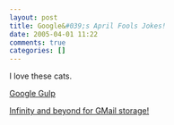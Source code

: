 ```yaml
---
layout: post
title: Google&#039;s April Fools Jokes!
date: 2005-04-01 11:22
comments: true
categories: []
---
```

I love these cats.

<a href="http://www.google.com/googlegulp/">Google Gulp</a>

<a href="http://www.gmail.com">Infinity and beyond for GMail storage!</a>

